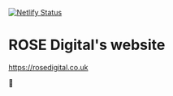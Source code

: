 [![Netlify Status](https://api.netlify.com/api/v1/badges/19038973-f259-4044-a4f2-3d482f63e36b/deploy-status)](https://app.netlify.com/sites/rosedigital/deploys)

# ROSE Digital's website

https://rosedigital.co.uk

:rose:
